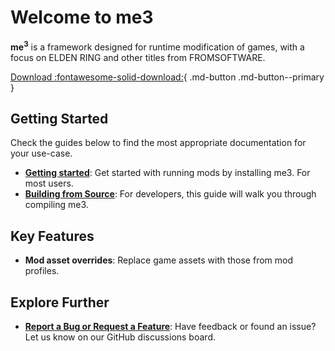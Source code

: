 # Welcome to me3

**me<sup>3</sup>** is a framework designed for runtime modification of games, with a focus on ELDEN RING and other titles from FROMSOFTWARE.

[Download :fontawesome-solid-download:](https://github.com/garyttierney/me3){ .md-button .md-button--primary }

## Getting Started

Check the guides below to find the most appropriate documentation for your use-case.

- **[Getting started](./getting-started.md)**: Get started with running mods by installing me3. For most users.
- **[Building from Source](./building-from-source.md)**: For developers, this guide will walk you through compiling me3.

## Key Features

- **Mod asset overrides**: Replace game assets with those from mod profiles.

## Explore Further

- **[Report a Bug or Request a Feature](https://github.com/garyttierney/me3/discussions)**: Have feedback or found an issue? Let us know on our GitHub discussions board.
